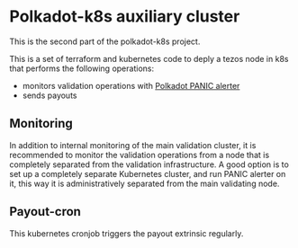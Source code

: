 Polkadot-k8s auxiliary cluster
==============================

This is the second part of the polkadot-k8s project.

This is a set of terraform and kubernetes code to deply a tezos node in k8s that performs the following operations:

* monitors validation operations with [Polkadot PANIC alerter](https://gitlab.com/polychainlabs/tezos-network-monitor)
* sends payouts

Monitoring
----------

In addition to internal monitoring of the main validation cluster, it is recommended to monitor the validation operations from a node that is completely separated from the validation infrastructure. A good option is to set up a completely separate Kubernetes cluster, and run PANIC alerter on it, this way it is administratively separated from the main validating node.

Payout-cron
-----------

This kubernetes cronjob triggers the payout extrinsic regularly.
